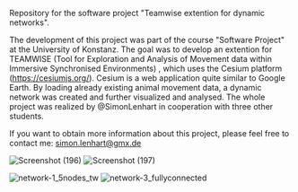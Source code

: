 Repository for the software project "Teamwise extention for dynamic networks".

The development of this project was part of the course "Software Project" at the University of Konstanz. 
The goal was to develop an extention for TEAMWISE (Tool for Exploration and Analysis of Movement data within Immersive Synchronised Environments)
, which uses the Cesium platform (https://cesiumjs.org/). Cesium is a web application quite similar to Google Earth. 
By loading already existing animal movement data, a dynamic network was created and further visualized and analysed. 
The whole project was realized by @SimonLenhart in cooperation with three other students.

If you want to obtain more information about this project, please feel free to contact me: simon.lenhart@gmx.de

![Screenshot (196)](https://user-images.githubusercontent.com/66257427/118718788-f5ae2c80-b827-11eb-9e20-57a54efad357.png)
![Screenshot (197)](https://user-images.githubusercontent.com/66257427/118718813-fe066780-b827-11eb-8cfe-0067683c3a59.png)

![network-1_5nodes_tw](https://user-images.githubusercontent.com/66257427/118718729-e0390280-b827-11eb-86da-f3afa64b1ecd.png)
![network-3_fullyconnected](https://user-images.githubusercontent.com/66257427/118718855-09599300-b828-11eb-9858-e1f3435f3ffd.png)
